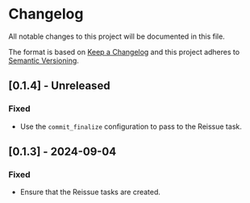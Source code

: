 # Changelog

All notable changes to this project will be documented in this file.

The format is based on [Keep a Changelog](http://keepachangelog.com/)
and this project adheres to [Semantic Versioning](http://semver.org/).

## [0.1.4] - Unreleased

### Fixed

- Use the `commit_finalize` configuration to pass to the Reissue task.

## [0.1.3] - 2024-09-04

### Fixed

- Ensure that the Reissue tasks are created.
